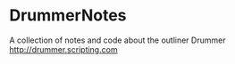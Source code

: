 # DrummerNotes
A collection of notes and code about the outliner Drummer http://drummer.scripting.com
